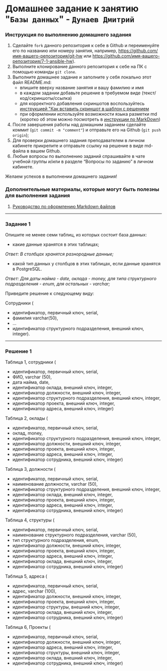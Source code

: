 # Домашнее задание к занятию "`Базы данных`" - `Дунаев Дмитрий`


### Инструкция по выполнению домашнего задания

   1. Сделайте `fork` данного репозитория к себе в Github и переименуйте его по названию или номеру занятия, например, https://github.com/имя-вашего-репозитория/git-hw или  https://github.com/имя-вашего-репозитория/7-1-ansible-hw).
   2. Выполните клонирование данного репозитория к себе на ПК с помощью команды `git clone`.
   3. Выполните домашнее задание и заполните у себя локально этот файл README.md:
      - впишите вверху название занятия и вашу фамилию и имя
      - в каждом задании добавьте решение в требуемом виде (текст/код/скриншоты/ссылка)
      - для корректного добавления скриншотов воспользуйтесь [инструкцией "Как вставить скриншот в шаблон с решением](https://github.com/netology-code/sys-pattern-homework/blob/main/screen-instruction.md)
      - при оформлении используйте возможности языка разметки md (коротко об этом можно посмотреть в [инструкции  по MarkDown](https://github.com/netology-code/sys-pattern-homework/blob/main/md-instruction.md))
   4. После завершения работы над домашним заданием сделайте коммит (`git commit -m "comment"`) и отправьте его на Github (`git push origin`);
   5. Для проверки домашнего задания преподавателем в личном кабинете прикрепите и отправьте ссылку на решение в виде md-файла в вашем Github.
   6. Любые вопросы по выполнению заданий спрашивайте в чате учебной группы и/или в разделе “Вопросы по заданию” в личном кабинете.
   
Желаем успехов в выполнении домашнего задания!
   
### Дополнительные материалы, которые могут быть полезны для выполнения задания

1. [Руководство по оформлению Markdown файлов](https://gist.github.com/Jekins/2bf2d0638163f1294637#Code)

---

### Задание 1

Опишите не менее семи таблиц, из которых состоит база данных:

- какие данные хранятся в этих таблицах;

_Ответ: В столбцах хранятся разнородные данные;_

- какой тип данных у столбцов в этих таблицах, если данные хранятся в PostgreSQL.

_Ответ: Для даты найма - date, оклада - money, для типа структурного подразделения - enum, для остальных - varchar;_

Приведите решение к следующему виду:

Сотрудники (

- идентификатор, первичный ключ, serial,
- фамилия varchar(50),
- ...
- идентификатор структурного подразделения, внешний ключ, integer).

---

### Решение 1

Таблица 1, сотрудники (
- идентификатор, первичный ключ, serial,
- ФИО, varchar (50),
- дата найма, date,
- идентификатор оклада, внешний ключ, integer,
- идентификатор должности, внешний ключ, integer,
- идентификатор структурного подразделения, внешний ключ, integer,
- идентификатор проекта, внешний ключ, integer,
- идентификатор адреса, внешний ключ, integer)

Таблица 2, оклады (
- идентификатор, первичный ключ, serial,
- оклад, money,
- идентификатор структурного подразделения, внешний ключ, integer,
- идентификатор должности, внешний ключ, integer,
- идентификатор проекта, внешний ключ, integer,
- идентификатор адреса, внешний ключ, integer,
- идентификатор сотрудника, внешний ключ, integer)

Таблица 3, должности (
- идентификатор, первичный ключ, serial,
- наименование должности, varchar (50),
- идентификатор структурного подразделения, внешний ключ, integer,
- идентификатор оклада, внешний ключ, integer,
- идентификатор проекта, внешний ключ, integer,
- идентификатор адреса, внешний ключ, integer,
- идентификатор сотрудника, внешний ключ, integer)

Таблица 4, структуры (
- идентификатор, первичный ключ, serial,
- наименование структурного подразделения, varchar (50),
- тип структурного подразделения, enum,
- идентификатор должности, внешний ключ, integer,
- идентификатор проекта, внешний ключ, integer,
- идентификатор адреса, внешний ключ, integer,
- идентификатор оклада, внешний ключ, integer,
- идентификатор сотрудника, внешний ключ, integer)

Таблица 5, адреса (
- идентификатор, первичный ключ, serial,
- адрес, varchar (100),
- идентификатор должности, внешний ключ, integer,
- идентификатор проекта, внешний ключ, integer,
- идентификатор структуры, внешний ключ, integer,
- идентификатор оклада, внешний ключ, integer,
- идентификатор сотрудника, внешний ключ, integer)

Таблица 6, Проекты (
- идентификатор, первичный ключ, serial,
- идентификатор должности, внешний ключ, integer,
- идентификатор адреса, внешний ключ, integer,
- идентификатор структуры, внешний ключ, integer,
- идентификатор оклада, внешний ключ, integer,
- идентификатор сотрудника, внешний ключ, integer)